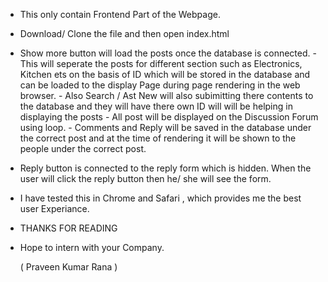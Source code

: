 * This only contain Frontend Part of the Webpage.

* Download/ Clone the file and then open index.html 
* Show more button will load the posts once the database is connected.
        - This will seperate the posts for different section such as Electronics, Kitchen ets on the basis of ID which will be stored in the database and can be loaded to the display Page during page rendering in the web browser.
        - Also Search / Ast New will also subimitting there contents to the database and they will have there own ID will will be helping in displaying the posts
        - All post will be displayed on the Discussion Forum using loop.
        - Comments and Reply will be saved in the database under the correct post and at the time of rendering it will be shown to the people under the correct post.
* Reply button is connected to the reply form which is hidden. When the user will click the reply button then
  he/ she will see the form.

* I have tested this in Chrome and Safari , which provides me the best user Experiance.

* THANKS FOR READING
* Hope to intern with your Company.

  ( Praveen Kumar Rana )
